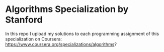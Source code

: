 # Algorithms Specialization by Stanford

In this repo I upload my solutions to each programming assignment of this specialization on Coursera: https://www.coursera.org/specializations/algorithms?

